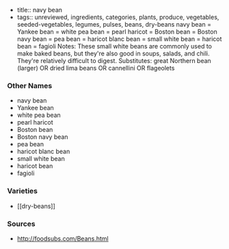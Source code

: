 - title:: navy bean
- tags:: unreviewed, ingredients, categories, plants, produce, vegetables, seeded-vegetables, legumes, pulses, beans, dry-beans
navy bean = Yankee bean = white pea bean = pearl haricot = Boston bean = Boston navy bean = pea bean = haricot blanc bean = small white bean = haricot bean = fagioli Notes: These small white beans are commonly used to make baked beans, but they're also good in soups, salads, and chili. They're relatively difficult to digest. Substitutes: great Northern bean (larger) OR dried lima beans OR cannellini OR flageolets

### Other Names

* navy bean
* Yankee bean
* white pea bean
* pearl haricot
* Boston bean
* Boston navy bean
* pea bean
* haricot blanc bean
* small white bean
* haricot bean
* fagioli

### Varieties

* [[dry-beans]]

### Sources
* http://foodsubs.com/Beans.html
